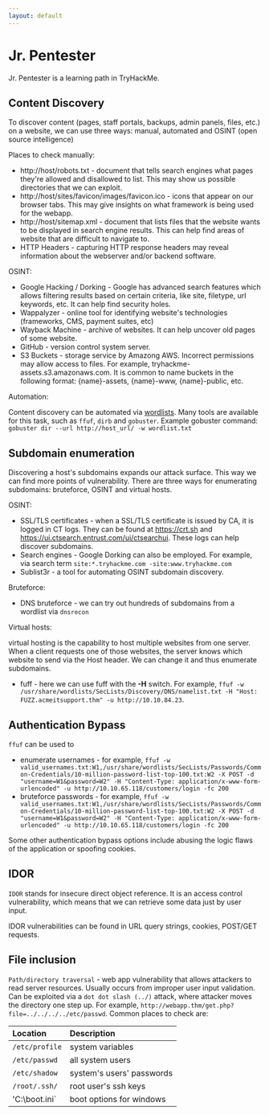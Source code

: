 ```yaml
---
layout: default
---
```


# Jr. Pentester

Jr. Pentester is a learning path in TryHackMe. 

## Content Discovery

To discover content (pages, staff portals, backups, admin panels, files, etc.) on a website, we can use three ways: manual, automated and OSINT (open source intelligence)

Places to check manually:

* http://host/robots.txt - document that tells search engines what pages they're allowed and disallowed to list. This may show us possible directories that we can exploit.
* http://host/sites/favicon/images/favicon.ico - icons that appear on our browser tabs. This may give insights on what framework is being used for the webapp.
* http://host/sitemap.xml - document that lists files that the website wants to be displayed in search engine results. This can help find areas of website that are difficult to navigate to.
* HTTP Headers - capturing HTTP response headers may reveal information about the webserver and/or backend software.

OSINT:

* Google Hacking / Dorking - Google has advanced search features which allows filtering results based on certain criteria, like site, filetype, url keywords, etc. It can help find security holes.
* Wappalyzer - online tool for identifying website's technologies (frameworks, CMS, payment suites, etc)
* Wayback Machine - archive of websites. It can help uncover old pages of some website.
* GitHub - version control system server.
* S3 Buckets - storage service by Amazong AWS. Incorrect permissions may allow access to files. For example, tryhackme-assets.s3.amazonaws.com. It is common to name buckets in the following format: {name}-assets, {name}-www, {name}-public, etc.

Automation:

Content discovery can be automated via [wordlists](https://github.com/danielmiessler/SecLists). Many tools are available for this task, such as `ffuf`, `dirb` and `gobuster`.
Example gobuster command: `gobuster dir --url http://host_url/ -w wordlist.txt`

## Subdomain enumeration
Discovering a host's subdomains expands our attack surface. This way we can find more points of vulnerability. There are three ways for enumerating subdomains: bruteforce, OSINT and virtual hosts.

OSINT:

* SSL/TLS certificates - when a SSL/TLS certificate is issued by CA, it is logged in CT logs. They can be found at https://crt.sh and https://ui.ctsearch.entrust.com/ui/ctsearchui. These logs can help discover subdomains.
* Search engines - Google Dorking can also be employed. For example, via search term `site:*.tryhackme.com -site:www.tryhackme.com`
* Sublist3r - a tool for automating OSINT subdomain discovery.

Bruteforce:

* DNS bruteforce - we can try out hundreds of subdomains from a wordlist via `dnsrecon`

Virtual hosts:

virtual hosting is the capability to host multiple websites from one server. When a client requests one of those websites, the server knows which website to send via the Host header. We can change it and thus enumerate subdomains.

* fuff - here we can use fuff with the **-H** switch. For example, `ffuf -w /usr/share/wordlists/SecLists/Discovery/DNS/namelist.txt -H "Host: FUZZ.acmeitsupport.thm" -u http://10.10.84.23`.

## Authentication Bypass

`ffuf` can be used to

* enumerate usernames - for example, `ffuf -w valid_usernames.txt:W1,/usr/share/wordlists/SecLists/Passwords/Common-Credentials/10-million-password-list-top-100.txt:W2 -X POST -d "username=W1&password=W2" -H "Content-Type: application/x-www-form-urlencoded" -u http://10.10.65.118/customers/login -fc 200`
* bruteforce passwords - for example, `ffuf -w valid_usernames.txt:W1,/usr/share/wordlists/SecLists/Passwords/Common-Credentials/10-million-password-list-top-100.txt:W2 -X POST -d "username=W1&password=W2" -H "Content-Type: application/x-www-form-urlencoded" -u http://10.10.65.118/customers/login -fc 200`

Some other authentication bypass options include abusing the logic flaws of the application or spoofing cookies.

## IDOR

`IDOR` stands for insecure direct object reference. It is an access control vulnerability, which means that we can retrieve some data just by user input.

IDOR vulnerabilities can be found in URL query strings, cookies, POST/GET requests.

## File inclusion

`Path/directory traversal` - web app vulnerability that allows attackers to read server resources. Usually occurs from improper user input validation. Can be exploited via a `dot dot slash (../)` attack, where attacker moves the directory one step up. For example, `http://webapp.thm/get.php?file=../../../../etc/passwd`. Common places to check are:

| Location      | Description                   |
|:--------------|:------------------------------|
|`/etc/profile` | system variables              |
|`/etc/passwd`  | all system users              |
|`/etc/shadow`  | system's users' passwords     |
|`/root/.ssh/`  | root user's ssh keys          |
|'C:\boot.ini`  | boot options for windows      |


